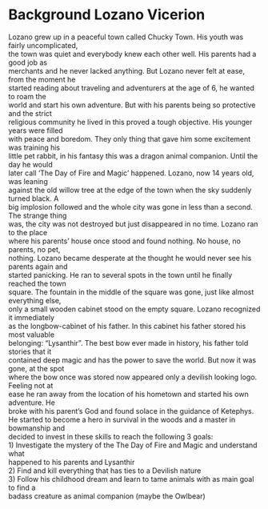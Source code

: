 # Background Lozano Vicerion
Lozano grew up in a peaceful town called Chucky Town. His youth was fairly uncomplicated,  
the town was quiet and everybody knew each other well. His parents had a good job as  
merchants and he never lacked anything. But Lozano never felt at ease, from the moment he  
started reading about traveling and adventurers at the age of 6, he wanted to roam the  
world and start his own adventure. But with his parents being so protective and the strict  
religious community he lived in this proved a tough objective. His younger years were filled  
with peace and boredom. They only thing that gave him some excitement was training his  
little pet rabbit, in his fantasy this was a dragon animal companion. Until the day he would  
later call ‘The Day of Fire and Magic’ happened. Lozano, now 14 years old, was leaning  
against the old willow tree at the edge of the town when the sky suddenly turned black. A  
big implosion followed and the whole city was gone in less than a second. The strange thing  
was, the city was not destroyed but just disappeared in no time. Lozano ran to the place  
where his parents’ house once stood and found nothing. No house, no parents, no pet,  
nothing. Lozano became desperate at the thought he would never see his parents again and  
started panicking. He ran to several spots in the town until he finally reached the town  
square. The fountain in the middle of the square was gone, just like almost everything else,  
only a small wooden cabinet stood on the empty square. Lozano recognized it immediately  
as the longbow-cabinet of his father. In this cabinet his father stored his most valuable  
belonging: “Lysanthir”. The best bow ever made in history, his father told stories that it  
contained deep magic and has the power to save the world. But now it was gone, at the spot  
where the bow once was stored now appeared only a devilish looking logo. Feeling not at  
ease he ran away from the location of his hometown and started his own adventure. He  
broke with his parent’s God and found solace in the guidance of Ketephys.  
He started to become a hero in survival in the woods and a master in bowmanship and  
decided to invest in these skills to reach the following 3 goals:  
1\) Investigate the mystery of the The Day of Fire and Magic and understand what  
happened to his parents and Lysanthir  
2\) Find and kill everything that has ties to a Devilish nature  
3\) Follow his childhood dream and learn to tame animals with as main goal to find a  
badass creature as animal companion (maybe the Owlbear)